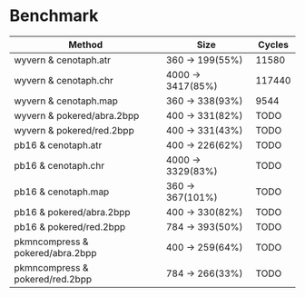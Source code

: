 # Benchmark

  Method | Size | Cycles | 
---- | ---- | ----
 wyvern & cenotaph.atr | 360 -> 199(55%) | 11580
 wyvern & cenotaph.chr | 4000 -> 3417(85%) | 117440
 wyvern & cenotaph.map | 360 -> 338(93%) | 9544
 wyvern & pokered/abra.2bpp | 400 -> 331(82%) | TODO
 wyvern & pokered/red.2bpp | 400 -> 331(43%) | TODO
 pb16 & cenotaph.atr | 400 -> 226(62%) | TODO
 pb16 & cenotaph.chr | 4000 -> 3329(83%) | TODO
 pb16 & cenotaph.map | 360 -> 367(101%) | TODO
 pb16 & pokered/abra.2bpp | 400 -> 330(82%) | TODO
 pb16 & pokered/red.2bpp | 784 -> 393(50%) | TODO
 pkmncompress & pokered/abra.2bpp | 400 -> 259(64%) | TODO
 pkmncompress & pokered/red.2bpp  | 784 -> 266(33%) | TODO

